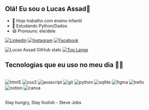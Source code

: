 ## Olá! Eu sou o Lucas Assad👋

- 🔭 Hoje trabalho com ensino infantil
- 🌱 Estudando Python/Dados
- 😄 Pronouns: ele/dele

[![Linkedin](https://img.shields.io/badge/LinkedIn-0077B5?style=for-the-badge&logo=linkedin&logoColor=white)](https://www.linkedin.com/in/george-lucas-assad-1904a8207/)
[![Instagram](https://img.shields.io/badge/Instagram-E4405F?style=for-the-badge&logo=instagram&logoColor=white)](https://www.instagram.com/glucasassad/)
[![Facebook](https://img.shields.io/badge/Facebook-1877F2?style=for-the-badge&logo=facebook&logoColor=white)](https://www.facebook.com/glucasassad)

![Lucas Assad GitHub stats](https://github-readme-stats.vercel.app/api?username=assadlucas7&show_icons=true&theme=onedark)
[![Top Langs](https://github-readme-stats.vercel.app/api/top-langs/?username=assadlucas7)](https://github.com/anuraghazra/github-readme-stats)

## Tecnologias que eu uso no meu dia 👨‍💻

<div style="display: inline_block"><br/>
    <img align="center" alt="html5" src="https://img.shields.io/badge/HTML5-E34F26?style=for-the-badge&logo=html5&logoColor=white" />
    <img align="center" alt="css3" src="https://img.shields.io/badge/CSS3-1572B6?style=for-the-badge&logo=css3&logoColor=white" />
    <img align="center" alt="javascript" src="https://img.shields.io/badge/JavaScript-F7DF1E?style=for-the-badge&logo=javascript&logoColor=black" />
    <img align="center" alt="git" src="https://img.shields.io/badge/GIT-E44C30?style=for-the-badge&logo=git&logoColor=white" />
    <img align="center" alt="python" src="https://img.shields.io/badge/Python-14354C?style=for-the-badge&logo=python&logoColor=white" />
    <img align="center" alt="sqllite" src="https://img.shields.io/badge/SQLite-07405E?style=for-the-badge&logo=sqlite&logoColor=white" />
    <img align="center" alt="figma" src="https://img.shields.io/badge/Figma-F24E1E?style=for-the-badge&logo=figma&logoColor=white" />
    <img align="center" alt="trello" src="https://img.shields.io/badge/Trello-0052CC?style=for-the-badge&logo=trello&logoColor=white" />
    <img align="center" alt="notion" src="https://img.shields.io/badge/Notion-000000?style=for-the-badge&logo=notion&logoColor=white" />
    <img align="center" alt="canva" src="https://img.shields.io/badge/Canva-%2300C4CC.svg?&style=for-the-badge&logo=Canva&logoColor=white" />
</div><br/>

Stay hungry, Stay foolish - Steve Jobs


